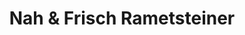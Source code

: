---
title: "Nah & Frisch Rametsteiner"
url: /zwettl-niederoesterreich/nah-und-frisch-rametsteiner/
shop: Warenhaus
---